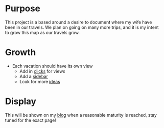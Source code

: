 # Purpose
This project is a based around a desire to document where my wife have been in our travels. 
We plan on going on many more trips, and it is my intent to grow this map as our travels grow.

# Growth
* Each vacation should have its own view
  * Add in [clicks](http://danielmontague.com/projects/easyButton.js/v1/examples/#clicks) for views 
  * Add a [sidebar](https://github.com/turbo87/leaflet-sidebar/)
  * Look for more [ideas](http://leafletjs.com/plugins.html#user-interface)
  
# Display
This will be shown on my [blog](https://datavistics.github.io/) when a reasonable maturity is reached,
stay tuned for the exact page!